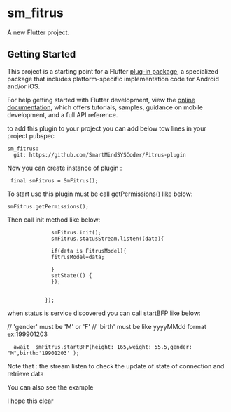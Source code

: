 # sm_fitrus

A new Flutter project.

## Getting Started

This project is a starting point for a Flutter
[plug-in package](https://flutter.dev/to/develop-plugins),
a specialized package that includes platform-specific implementation code for
Android and/or iOS.

For help getting started with Flutter development, view the
[online documentation](https://docs.flutter.dev), which offers tutorials,
samples, guidance on mobile development, and a full API reference.

to add this plugin to your project you can add below tow lines in your project pubspec

    sm_fitrus:
      git: https://github.com/SmartMindSYSCoder/Fitrus-plugin

Now you can create instance of plugin :

     final smFitrus = SmFitrus();


To start use this plugin must be call getPermissions() like below:
         

    smFitrus.getPermissions();


Then call init  method like below:


                  smFitrus.init();
                  smFitrus.statusStream.listen((data){

                  if(data is FitrusModel){
                  fitrusModel=data;

                  }
                  setState(() {
                  });


                });

   when status is service discovered  you can call startBFP  like below:

// 'gender' must be 'M' or 'F'
// 'birth'  must be like yyyyMMdd format ex:199901203


      await  smFitrus.startBFP(height: 165,weight: 55.5,gender: "M",birth:'19901203' );


Note that :  the stream listen to check the update of state of connection and retrieve data


You can also see the example

I hope this clear 